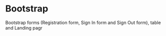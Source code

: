 # Bootstrap
Bootstrap forms (Registration form, Sign In form and Sign Out form), table and Landing pagr
